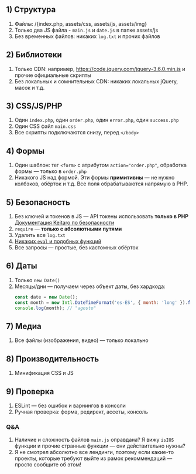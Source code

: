 ## 1) Структура
1. 	Файлы: /{index.php, assets/css, assets/js, assets/img}
2. 	Только два JS файла - `main.js` и `date.js` в папке assets/js
3. 	Без временных файлов: никаких `log.txt` и прочих файлов 

## 2) Библиотеки
1. Только CDN: например, https://code.jquery.com/jquery-3.6.0.min.js и прочие официальные скрипты
2. Без локальных и сомнительных CDN: никаких локальных jQuery, масок и т.д.

## 3) CSS/JS/PHP
1. Один `index.php`, один `order.php`, один `error.php`, один `success.php`
2. Один CSS файл `main.css`
3. Все скрипты подключаются снизу, перед `</body>`

## 4) Формы
1. Один шаблон: тег `<form>` с атрибутом `action="order.php"`, обработка формы — только в `order.php`
2. Никакого JS над формой. Эти формы **примитивны** — не нужно колбэков, обёрток и т.д. Все поля обрабатываются напрямую в PHP.

## 5) Безопасность
1. Без ключей и токенов в JS — API токены использовать **только в PHP**  
   [Документация Keitaro по безопасности](https://docs.keitaro.io/ru/maintenance/security.html)
2. `require` — **только с абсолютными путями**
3. Удалить все `log.txt`
4. [Никаких `eval` и подобных функций](https://docs.keitaro.io/ru/landing-pages-and-offers/landing-page-local.html?h=eval)
5. Все запросы — простые, без кастомных обёрток

## 6) Даты
1. Только `new Date()`
2. Месяцы/дни — получаем через объект даты, без хардкода:
   ```js
   const date = new Date();
   const month = new Intl.DateTimeFormat('es-ES', { month: 'long' }).format(date);
   console.log(month); // "agosto"
   ```

## 7) Медиа
1. Все файлы (изображения, видео) — только локально

## 8) Производительность
1. Минификация CSS и JS

## 9) Проверка
1. ESLint — без ошибок и варнингов в консоли
2. Ручная проверка: форма, редирект, ассеты, консоль










### Q&A

1. Наличие и сложность файлов `main.js` оправдана? Я вижу `isIOS` функции и прочие странные функции — они действительно нужны?
2. Я не смотрел абсолютно все лендинги, поэтому если какие-то проекты, которые требуют выйте из рамок рекоммендаций — просто сообщите об этом!
